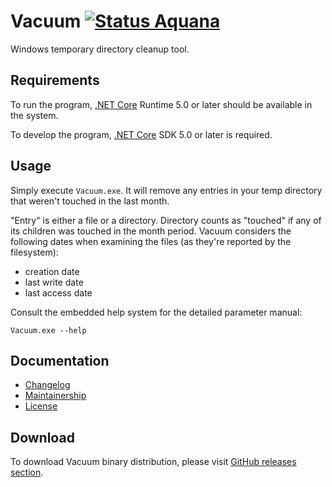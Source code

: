 Vacuum [![Status Aquana][status-aquana]][andivionian-status-classifier]
======

Windows temporary directory cleanup tool.

Requirements
------------

To run the program, [.NET Core][dotnet] Runtime 5.0 or later should be available
in the system.

To develop the program, [.NET Core][dotnet] SDK 5.0 or later is required.

Usage
-----

Simply execute `Vacuum.exe`. It will remove any entries in your temp directory
that weren't touched in the last month.

"Entry" is either a file or a directory. Directory counts as "touched" if any of
its children was touched in the month period. Vacuum considers the following
dates when examining the files (as they're reported by the filesystem):

- creation date
- last write date
- last access date

Consult the embedded help system for the detailed parameter manual:

    Vacuum.exe --help

Documentation
-------------

- [Changelog][changelog]
- [Maintainership][maintainership]
- [License][license]

Download
--------

To download Vacuum binary distribution, please visit [GitHub releases
section][releases].

[andivionian-status-classifier]: https://github.com/ForNeVeR/andivionian-status-classifier
[changelog]: ./CHANGELOG.md
[dotnet]: https://dot.net/
[license]: ./LICENSE.md
[maintainership]: ./MAINTAINERSHIP.md
[releases]: https://github.com/ForNeVeR/Vacuum/releases

[status-aquana]: https://img.shields.io/badge/status-aquana-yellowgreen.svg
